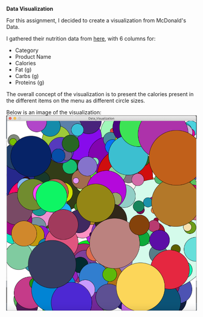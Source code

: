 **Data Visualization**

For this assignment, I decided to create a visualization from McDonald's Data. 

I gathered their nutrition data from [here](https://www.kaggle.com/jadeblue/openfoodfactsclean), with 6 columns for:
- Category 
- Product Name
- Calories
- Fat (g)
- Carbs (g)
- Proteins (g)

The overall concept of the visualization is to present the calories present in the different items on the menu as different circle sizes.

Below is an image of the visualization:
![](calories.png)

